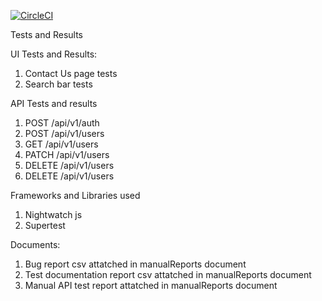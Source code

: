 [![CircleCI](https://dl.circleci.com/status-badge/img/gh/Nahla294/Siemens-Task/tree/main.svg?style=svg)](https://dl.circleci.com/status-badge/redirect/gh/Nahla294/Siemens-Task/tree/main)


Tests and Results

UI Tests and Results:

1. Contact Us page tests 
2. Search bar tests

API Tests and results
1.  POST    /api/v1/auth
2.	POST	/api/v1/users
3.	GET	    /api/v1/users
4.	PATCH	/api/v1/users
5.  DELETE	/api/v1/users
6.  DELETE	/api/v1/users


Frameworks and Libraries used
1. Nightwatch js
2. Supertest

Documents:

1. Bug report csv attatched in manualReports document
2. Test documentation report csv attatched in manualReports document
3. Manual API test report attatched in manualReports document
